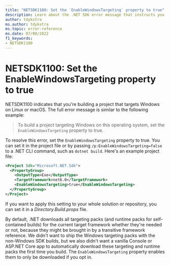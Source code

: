 ```yaml
---
title: "NETSDK1100: Set the `EnableWindowsTargeting` property to true"
description: Learn about the .NET SDK error message that instructs you to set the EnableWindowsTargeting property to true.
author: tdykstra
ms.author: tdykstra
ms.topic: error-reference
ms.date: 07/08/2022
f1_keywords:
- NETSDK1100
---
```

# NETSDK1100: Set the EnableWindowsTargeting property to true

NETSDK1100 indicates that you're building a project that targets Windows on Linux or macOS. The full error message is similar to the following example:

> To build a project targeting Windows on this operating system, set the `EnableWindowsTargeting` property to true.

To resolve this error, set the `EnableWindowsTargeting` property to true. You can set it in the project file or by passing `/p:EnableWindowsTargeting=false` to a .NET CLI command, such as `dotnet build`. Here's an example project file:

```xml
<Project Sdk="Microsoft.NET.Sdk">
  <PropertyGroup>
    <OutputType>Exe</OutputType>
    <TargetFramework>net6.0</TargetFramework>
    <EnableWindowsTargeting>true</EnableWindowsTargeting>
  </PropertyGroup>
</Project>
```

If you want to apply this setting to your whole solution or repository, you can set it in a *Directory.Build.props* file.

By default, .NET downloads all targeting packs (and runtime packs for self-contained builds) for the current target framework whether they're needed or not, because they might be brought in by a transitive framework reference. We didn't want to ship the Windows targeting packs with the non-Windows SDK builds, but we also didn't want a vanilla Console or ASP.NET Core app to automatically download these targeting and runtime packs the first time you build. The `EnableWindowsTargeting` property enables them to only be downloaded if you opt in.
